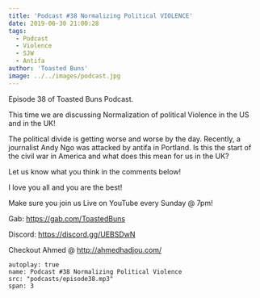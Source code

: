 ```yaml
---
title: 'Podcast #38 Normalizing Political VIOLENCE'
date: 2019-06-30 21:00:28
tags:
  - Podcast
  - Violence
  - SJW
  - Antifa
author: 'Toasted Buns'
image: ../../images/podcast.jpg
---
```

Episode 38 of Toasted Buns Podcast.

This time we are discussing Normalization of political Violence in the US and in the UK!

The political divide is getting worse and worse by the day. Recently, a journalist Andy Ngo was attacked by antifa in Portland. Is this the start of the civil war in America and what does this mean for us in the UK?

Let us know what you think in the comments below!

I love you all and you are the best!

Make sure you join us Live on YouTube every Sunday @ 7pm!

Gab: https://gab.com/ToastedBuns

Discord: https://discord.gg/UEBSDwN

Checkout Ahmed @ http://ahmedhadjou.com/

<script async src="//pagead2.googlesyndication.com/pagead/js/adsbygoogle.js"></script><ins class="adsbygoogle" style="display:block; text-align:center;"  data-ad-layout="in-article"  data-ad-format="fluid"  data-ad-client="ca-pub-2164900147810573"  data-ad-slot="8817307412"></ins><script>(adsbygoogle = window.adsbygoogle || []).push({});</script>


```audio
autoplay: true
name: Podcast #38 Normalizing Political Violence
src: "podcasts/episode38.mp3"
span: 3
```
